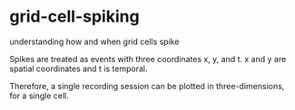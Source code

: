 # grid-cell-spiking
understanding how and when grid cells spike

Spikes are treated as events with three coordinates
x, y, and t.
x and y are spatial coordinates and t is temporal.

Therefore, a single recording session can be plotted in three-dimensions,
for a single cell.
